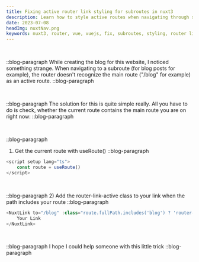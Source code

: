 ```yaml
---
title: Fixing active router link styling for subroutes in nuxt3
description: Learn how to style active routes when navigating through subroutes
date: 2023-07-08
headImg: nuxtNav.png
keywords: nuxt3, router, vue, vuejs, fix, subroutes, styling, router link active, router link
---
```


<br />

::blog-paragraph
While creating the blog for this website, I noticed something strange. When navigating to a subroute (for blog posts for example), the router doesn't recognize the main route ("/blog" for example) as an active route.
::blog-paragraph

<br />

::blog-paragraph
The solution for this is quite simple really. All you have to do is check, whether the current route contains the main route you are on right now:
::blog-paragraph

<br />

::blog-paragraph
1) Get the current route with useRoute()
::blog-paragraph

```ts
<script setup lang="ts">
    const route = useRoute()
</script>
```

<br />

::blog-paragraph
2) Add the router-link-active class to your link when the path includes your route
::blog-paragraph

```ts
<NuxtLink to="/blog" :class="route.fullPath.includes('blog') ? 'router-link-active' : '' ">
    Your Link
</NuxtLink>
```

<br />

::blog-paragraph
I hope I could help someone with this little trick
::blog-paragraph

<br />
